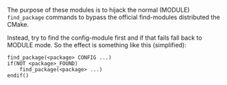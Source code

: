 The purpose of these modules is to hijack the normal (MODULE) `find_package`
commands to bypass the official find-modules distributed the CMake.

Instead, try to find the config-module first and if that fails fall back
to MODULE mode. So the effect is something like this (simplified):

    find_package(<package> CONFIG ...)
    if(NOT <package>_FOUND)
        find_package(<package> ...)
    endif()
